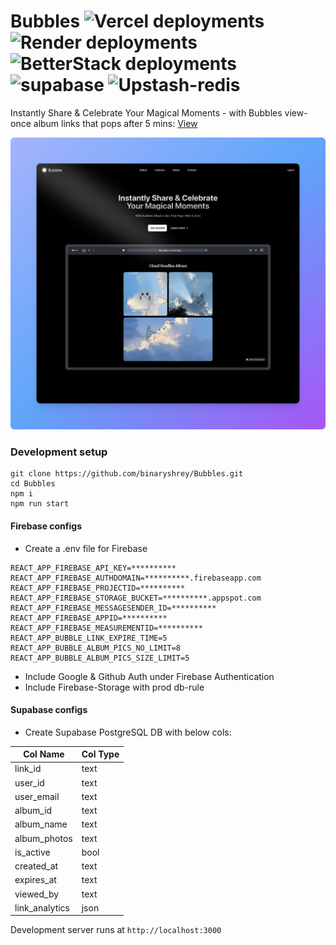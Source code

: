 # Bubbles ![Vercel deployments](https://img.shields.io/github/deployments/binaryshrey/bubbles/production?style=flat&logo=vercel&label=vercel) ![Render deployments](https://img.shields.io/github/deployments/binaryshrey/bubbles/production?style=flat&logo=render&label=render) ![BetterStack deployments](https://img.shields.io/github/deployments/binaryshrey/bubbles/production?style=flat&logo=betterstack&label=betterstack) ![supabase](https://img.shields.io/github/deployments/binaryshrey/bubbles/production?style=flat&logo=supabase&label=supabase) ![Upstash-redis](https://img.shields.io/github/deployments/binaryshrey/bubbles/production?style=flat&logo=upstash&label=upstash) 

Instantly Share & Celebrate Your Magical Moments - with Bubbles view-once album links that pops after 5 mins: [View](https://bubbles-inc.vercel.app/)

![Banner](https://raw.githubusercontent.com/binaryshrey/Bubbles/main/src/assets/product.webp)

### Development setup

```
git clone https://github.com/binaryshrey/Bubbles.git
cd Bubbles
npm i
npm run start
```

#### Firebase configs
- Create a .env file for Firebase
```
REACT_APP_FIREBASE_API_KEY=**********
REACT_APP_FIREBASE_AUTHDOMAIN=**********.firebaseapp.com
REACT_APP_FIREBASE_PROJECTID=**********
REACT_APP_FIREBASE_STORAGE_BUCKET=**********.appspot.com
REACT_APP_FIREBASE_MESSAGESENDER_ID=**********
REACT_APP_FIREBASE_APPID=**********
REACT_APP_FIREBASE_MEASUREMENTID=**********
REACT_APP_BUBBLE_LINK_EXPIRE_TIME=5
REACT_APP_BUBBLE_ALBUM_PICS_NO_LIMIT=8
REACT_APP_BUBBLE_ALBUM_PICS_SIZE_LIMIT=5
```

- Include Google & Github Auth under Firebase Authentication
- Include Firebase-Storage with prod db-rule


#### Supabase configs
- Create Supabase PostgreSQL DB with below cols:

| Col Name   | Col Type |
| --------   | -------- |
| link_id    | text  |
| user_id    | text  |
| user_email | text  |
| album_id   | text  |
| album_name | text  |
| album_photos  | text  |
| is_active  | bool  |
| created_at | text  |
| expires_at | text  |
| viewed_by  | text  |
| link_analytics  | json  |


Development server runs at `http://localhost:3000`






